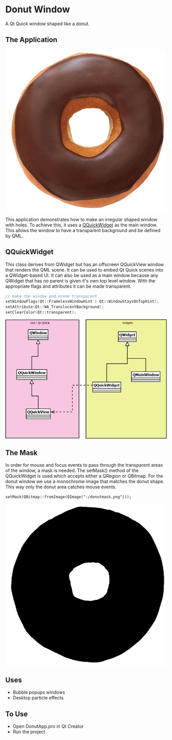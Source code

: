 # Donut Window
A Qt Quick window shaped like a donut.

## The Application
![donut window](/donut.png)

This application demonstrates how to make an irregular shaped window with holes. To achieve this, it uses a [QQuickWidget](http://doc.qt.io/qt-5/qquickwidget.html) as the main window. This allows the window to have a transparent background and be defined by QML.

## QQuickWidget
This class derives from QWidget but has an offscreen QQuickView window that renders the QML scene. It can be used to embed Qt Quick scenes into a QWidget-based UI. It can also be used as a main window because any QWidget that has no parent is given it's own top level window. With the appropriate flags and attributes it can be made transparent.

```c++
// make the window and scene transparent
setWindowFlags(Qt::FramelessWindowHint | Qt::WindowStaysOnTopHint);
setAttribute(Qt::WA_TranslucentBackground);
setClearColor(Qt::transparent);
```

![qquickwidget](/diagram.png)

## The Mask
In order for mouse and focus events to pass through the transparent areas of the window, a mask is needed. The setMask() method of the QQuickWidget is used which accepts either a QRegion or QBitmap. For the donut window we use a monochrome image that matches the donut shape. This way only the donut area catches mouse events.

```
setMask(QBitmap::fromImage(QImage(":/donutmask.png")));
```

![mask image](/donutmask.png)

## Uses
* Bubble popups windows
* Desktop particle effects

## To Use
* Open DonutApp.pro in Qt Creator
* Run the project

